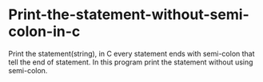 # Print-the-statement-without-semi-colon-in-c
Print the statement(string), in C every statement ends with semi-colon that tell the end of statement. In this program print the statement without using semi-colon.
